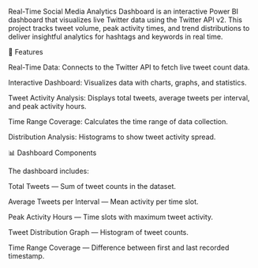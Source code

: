 Real-Time Social Media Analytics Dashboard is an interactive Power BI dashboard that visualizes live Twitter data using the Twitter API v2. This project tracks tweet volume, peak activity times, and trend distributions to deliver insightful analytics for hashtags and keywords in real time.

📌 Features

Real-Time Data: Connects to the Twitter API to fetch live tweet count data.

Interactive Dashboard: Visualizes data with charts, graphs, and statistics.

Tweet Activity Analysis: Displays total tweets, average tweets per interval, and peak activity hours.

Time Range Coverage: Calculates the time range of data collection.

Distribution Analysis: Histograms to show tweet activity spread.

📊 Dashboard Components

The dashboard includes:

Total Tweets — Sum of tweet counts in the dataset.

Average Tweets per Interval — Mean activity per time slot.

Peak Activity Hours — Time slots with maximum tweet activity.

Tweet Distribution Graph — Histogram of tweet counts.

Time Range Coverage — Difference between first and last recorded timestamp.
